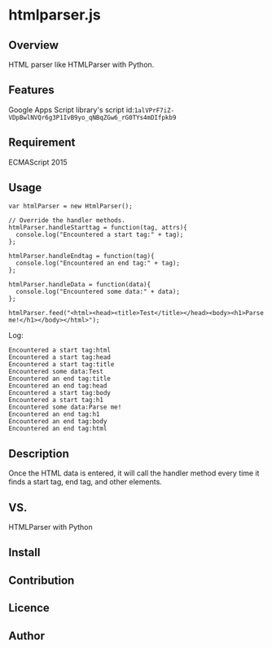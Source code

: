 # htmlparser.js

## Overview

HTML parser like HTMLParser with Python.

## Features

Google Apps Script library's script id:`1alVPrF7iZ-VDpBwlNVQr6g3P1IvB9yo_qNBqZGw6_rG0TYs4mDIfpkb9`

## Requirement

ECMAScript 2015

## Usage

```
var htmlParser = new HtmlParser();

// Override the handler methods.
htmlParser.handleStarttag = function(tag, attrs){
  console.log("Encountered a start tag:" + tag);
};

htmlParser.handleEndtag = function(tag){
  console.log("Encountered an end tag:" + tag);
};

htmlParser.handleData = function(data){
  console.log("Encountered some data:" + data);
};

htmlParser.feed("<html><head><title>Test</title></head><body><h1>Parse me!</h1></body></html>");
```

Log:
```
Encountered a start tag:html
Encountered a start tag:head
Encountered a start tag:title
Encountered some data:Test
Encountered an end tag:title
Encountered an end tag:head
Encountered a start tag:body
Encountered a start tag:h1
Encountered some data:Parse me!
Encountered an end tag:h1
Encountered an end tag:body
Encountered an end tag:html
```

## Description

Once the HTML data is entered, it will call the handler method every time it finds a start tag, end tag, and other elements.

## VS. 

HTMLParser with Python

## Install

## Contribution

## Licence

## Author
